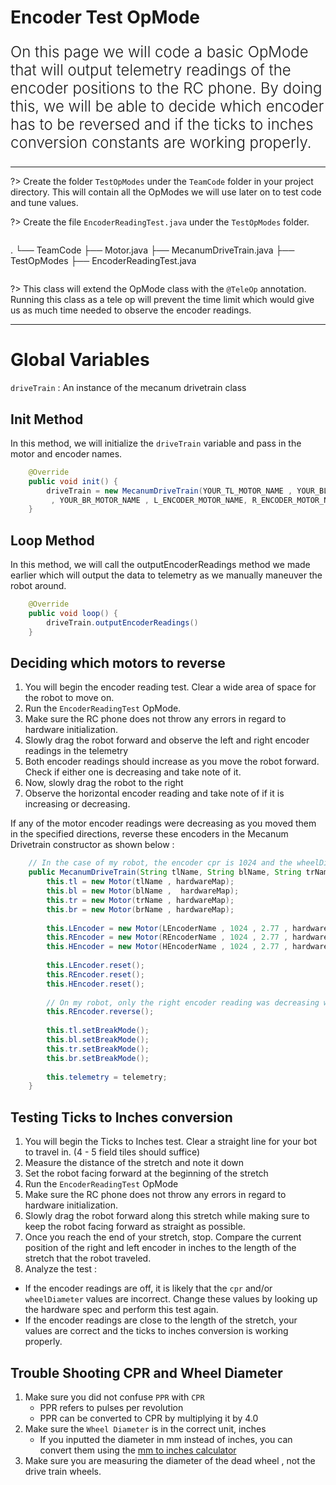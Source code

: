 # Encoder Test OpMode

<p style = "font-weight : 300; font-size : 24px;">
On this page we will code a basic OpMode that will output telemetry readings of the encoder positions to the RC phone.
By doing this, we will be able to decide which encoder has to be reversed and if the ticks to inches conversion constants are working properly.
</p>

---


?> Create the folder `TestOpModes` under the `TeamCode` folder in your project directory. This will contain all the 
OpModes we will use later on to test code and tune values.

?> Create the file `EncoderReadingTest.java` under the `TestOpModes` folder.

> ```text
.
└── TeamCode
    ├── Motor.java
    ├── MecanumDriveTrain.java
    ├── TestOpModes
        ├── EncoderReadingTest.java
> ```

?> This class will extend the OpMode class with the `@TeleOp` annotation. Running this class as a tele op will prevent the time limit which would give us as much time needed to observe the encoder readings.

---

# Global Variables
`driveTrain` : An instance of the mecanum drivetrain class

## Init Method

In this method, we will initialize the `driveTrain` variable and pass in the motor and encoder names.

```java 
    @Override
    public void init() {
        driveTrain = new MecanumDriveTrain(YOUR_TL_MOTOR_NAME , YOUR_BL_MOTOR_NAME , YOUR_TR_MOTOR_NAME
         , YOUR_BR_MOTOR_NAME , L_ENCODER_MOTOR_NAME, R_ENCODER_MOTOR_NAME , H_ENCODER_MOTOR_NAME , hardwareMap , telemetry)
    }
```
## Loop Method

In this method, we will call the outputEncoderReadings method we made earlier which will output the data to telemetry
as we manually maneuver the robot around.

```java 
    @Override
    public void loop() {
        driveTrain.outputEncoderReadings()
    }
```

## Deciding which motors to reverse

1. You will begin the encoder reading test. Clear a wide area of space for the robot to move on.
2. Run the `EncoderReadingTest` OpMode.
3. Make sure the RC phone does not throw any errors in regard to hardware initialization.
4. Slowly drag the robot forward and observe the left and right encoder readings in the telemetry
5. Both encoder readings should increase as you move the robot forward. Check if either one is decreasing and take note of it.
6. Now, slowly drag the robot to the right
7. Observe the horizontal encoder reading and take note of if it is increasing or decreasing.

If any of the motor encoder readings were decreasing as you moved them in the specified directions, reverse these encoders in the Mecanum Drivetrain constructor as shown below :

```java 
    // In the case of my robot, the encoder cpr is 1024 and the wheelDiameter is 2.77 inches so I will initialize the LEncoder, REncoder , and HEncoder accordingly.
    public MecanumDriveTrain(String tlName, String blName, String trName, String brName , String LEncoderName , String REncoderName , String HEncoderName , HardwareMap hardwareMap , Telemetry telemetry) {
        this.tl = new Motor(tlName , hardwareMap);
        this.bl = new Motor(blName ,  hardwareMap);
        this.tr = new Motor(trName , hardwareMap);
        this.br = new Motor(brName , hardwareMap);
        
        this.LEncoder = new Motor(LEncoderName , 1024 , 2.77 , hardwareMap);
        this.REncoder = new Motor(REncoderName , 1024 , 2.77 , hardwareMap);
        this.HEncoder = new Motor(HEncoderName , 1024 , 2.77 , hardwareMap);
        
        this.LEncoder.reset();
        this.REncoder.reset();
        this.HEncoder.reset();
        
        // On my robot, only the right encoder reading was decreasing when I performed the test so I will reverse it
        this.REncoder.reverse();
        
        this.tl.setBreakMode();
        this.bl.setBreakMode();
        this.tr.setBreakMode();
        this.br.setBreakMode();
        
        this.telemetry = telemetry;
    }
```

## Testing Ticks to Inches conversion

1. You will begin the Ticks to Inches test. Clear a straight line for your bot to travel in. (4 - 5 field tiles should suffice)
2. Measure the distance of the stretch and note it down
3. Set the robot facing forward at the beginning of the stretch
4. Run the `EncoderReadingTest` OpMode
5. Make sure the RC phone does not throw any errors in regard to hardware initialization.
6. Slowly drag the robot forward along this stretch while making sure to keep the robot facing forward as straight as possible.
7. Once you reach the end of your stretch, stop. Compare the current position of the right and left encoder in inches to the length of the stretch that the robot traveled.
8. Analyze the test :
- If the encoder readings are off, it is likely that the `cpr` and/or `wheelDiameter` values are incorrect. Change these values by looking up the hardware spec and perform this test again.
- If the encoder readings are close to the length of the stretch, your values are correct and the ticks to inches conversion is working properly.

## Trouble Shooting CPR and Wheel Diameter

1. Make sure you did not confuse `PPR` with `CPR`
   - PPR refers to pulses per revolution
   - PPR can be converted to CPR by multiplying it by 4.0
2. Make sure the `Wheel Diameter` is in the correct unit, inches
   - If you inputted the diameter in mm instead of inches, you can convert them using the [mm to inches calculator](https://www.google.com/search?q=mm+to+inches&rlz=1C1CHZN_enUS979US979&oq=mm+to+inches&aqs=chrome..69i57j6j0i512l8.1331j0j7&sourceid=chrome&ie=UTF-8)
3. Make sure you are measuring the diameter of the dead wheel , not the drive train wheels.
